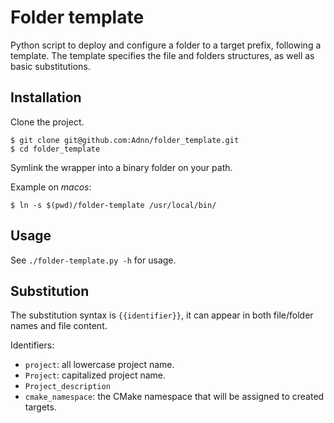 # Folder template

Python script to deploy and configure a folder to a target prefix, following a template.
The template specifies the file and folders structures, as well as basic substitutions.

## Installation

Clone the project.

    $ git clone git@github.com:Adnn/folder_template.git
    $ cd folder_template

Symlink the wrapper into a binary folder on your path.

Example on _macos_:

    $ ln -s $(pwd)/folder-template /usr/local/bin/

## Usage

See `./folder-template.py -h` for usage.

## Substitution

The substitution syntax is `{{identifier}}`,
it can appear in both file/folder names and file content.

Identifiers:

* `project`: all lowercase project name.
* `Project`: capitalized project name.
* `Project_description`
* `cmake_namespace`: the CMake namespace that will be assigned to created targets.
